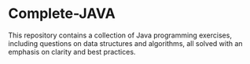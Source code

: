 # Complete-JAVA
This repository contains a collection of Java programming exercises, including questions on data structures and algorithms, all solved with an emphasis on clarity and best practices.
